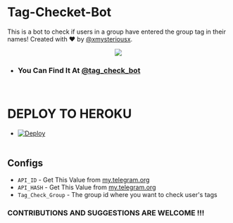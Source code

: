 # Tag-Checket-Bot
This is a bot to check if users in a group have entered the group tag in their names! Created with ❤️ by [@xmysteriousx](https://t.me/xmysteriousx).
<p align="center"><a href="https://t.me/rezoth_tm"><img src="https://img.shields.io/badge/Telegram-Join%20Telegram%20Group-blue.svg?logo=telegram"></a></p>


* ###  You Can Find It At **[@tag_check_bot](https://t.me/tag_check_bot)**

<br>

# DEPLOY TO HEROKU
* [![Deploy](https://www.herokucdn.com/deploy/button.svg)](https://heroku.com/deploy?template=https://github.com/XMYSTERlOUSX/Tag-Checker-Bot)
<br><br>

## Configs
- `API_ID` - Get This Value from [my.telegram.org](my.telegram.org)
-  `API_HASH` - Get This Value from [my.telegram.org](my.telegram.org)
- `Tag_Check_Group` - The group id where you want to check user's tags

### CONTRIBUTIONS AND SUGGESTIONS ARE WELCOME !!!
